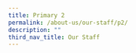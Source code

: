 ```yaml
---
title: Primary 2
permalink: /about-us/our-staff/p2/
description: ""
third_nav_title: Our Staff
---
```

